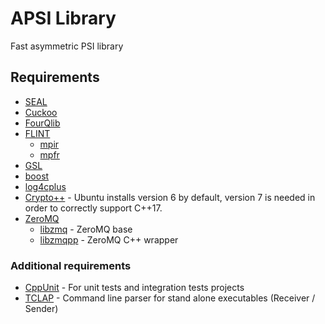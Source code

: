 # APSI Library

Fast asymmetric PSI library

## Requirements

* [SEAL](https://sealcrypto.visualstudio.com/SEAL-dev)
* [Cuckoo](https://kilai.visualstudio.com/Cuckoo)
* [FourQlib](https://github.com/kiromaru/FourQlib)
* [FLINT](http://flintlib.org)
    * [mpir](http://mpir.org)
    * [mpfr](http://mpfr.org)
* [GSL](https://github.com/Microsoft/GSL)
* [boost](https://www.boost.org/)
* [log4cplus](https://github.com/log4cplus/log4cplus)
* [Crypto++](https://cryptopp.com) - Ubuntu installs version 6 by default, version 7 is needed in order to correctly support C++17.
* [ZeroMQ](http://zeromq.org)
    * [libzmq](https://github.com/zeromq/libzmq) - ZeroMQ base
    * [libzmqpp](https://github.com/zeromq/zmqpp) - ZeroMQ C++ wrapper

### Additional requirements
* [CppUnit](https://www.freedesktop.org/wiki/Software/cppunit/) - For unit tests and integration tests projects
* [TCLAP](https://sourceforge.net/projects/tclap/) - Command line parser for stand alone executables (Receiver / Sender)
